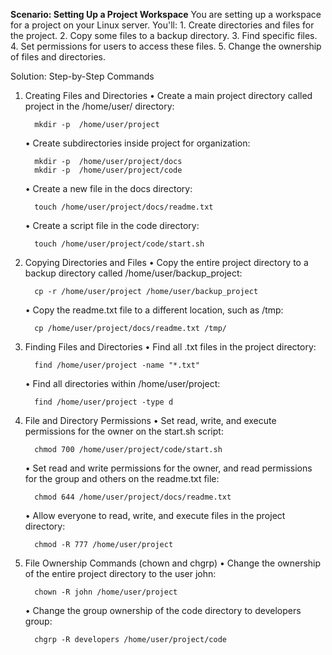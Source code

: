 **Scenario: Setting Up a Project Workspace**
You are setting up a workspace for a project on your Linux server. You'll:
    1. Create directories and files for the project.
    2. Copy some files to a backup directory.
    3. Find specific files.
    4. Set permissions for users to access these files.
    5. Change the ownership of files and directories.

Solution: Step-by-Step Commands
1. Creating Files and Directories
    • Create a main project directory called project in the /home/user/ directory:
    ``` 
      mkdir -p  /home/user/project
    ```
    • Create subdirectories inside project for organization:
    ```  
      mkdir -p  /home/user/project/docs
      mkdir -p  /home/user/project/code
    ```
    • Create a new file in the docs directory:
    ```  
      touch /home/user/project/docs/readme.txt
    ```
    • Create a script file in the code directory:
    ```  
      touch /home/user/project/code/start.sh
    ```
2. Copying Directories and Files
    • Copy the entire project directory to a backup directory called /home/user/backup_project:
    ```  
      cp -r /home/user/project /home/user/backup_project
    ```
    • Copy the readme.txt file to a different location, such as /tmp:
    ```  
      cp /home/user/project/docs/readme.txt /tmp/
    ```
3. Finding Files and Directories
    • Find all .txt files in the project directory:
    ```  
      find /home/user/project -name "*.txt"
    ```
    • Find all directories within /home/user/project:
    ```  
      find /home/user/project -type d
    ```
4. File and Directory Permissions
    • Set read, write, and execute permissions for the owner on the start.sh script:
    ```  
      chmod 700 /home/user/project/code/start.sh
    ```
    • Set read and write permissions for the owner, and read permissions for the group and others on the readme.txt file:
    ```  
      chmod 644 /home/user/project/docs/readme.txt
    ```
    • Allow everyone to read, write, and execute files in the project directory:
    ```  
      chmod -R 777 /home/user/project
    ```
5. File Ownership Commands (chown and chgrp)
    • Change the ownership of the entire project directory to the user john:
    ```  
      chown -R john /home/user/project
    ```
    • Change the group ownership of the code directory to developers group:
    ```  
      chgrp -R developers /home/user/project/code
    ```
